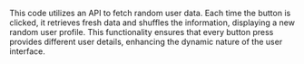 This code utilizes an API to fetch random user data. Each time the button is clicked, it retrieves fresh data and shuffles the information, displaying a new random user profile. This functionality ensures that every button press provides different user details, enhancing the dynamic nature of the user interface.
